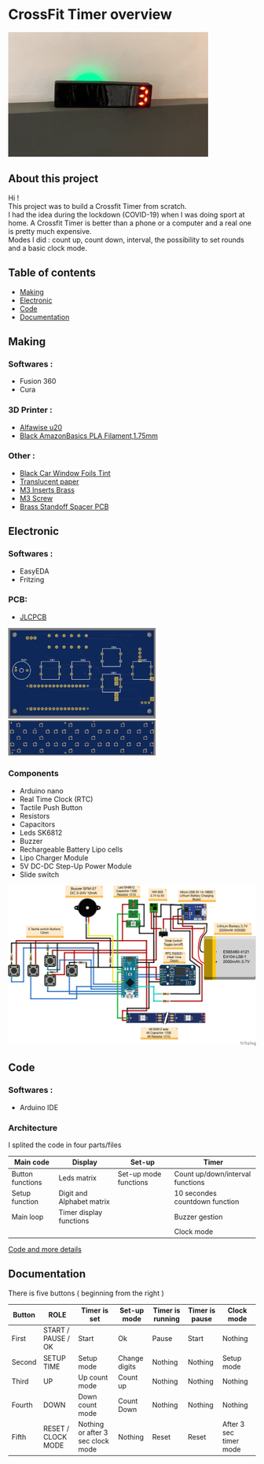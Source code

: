 # CrossFit Timer overview
<img src="Images/V2/Crossfit_timer_V2.gif"/>

## About this project

Hi !<br/> 
This project was to build a Crossfit Timer from scratch.<br/> 
I had the idea during the lockdown (COVID-19) when I was doing sport at home. A Crossfit Timer is better than a phone or a computer and a real one is pretty much expensive.<br/> 
Modes I did : count up, count down, interval, the possibility to set rounds and a basic clock mode.


## Table of contents

-   [Making](https://github.com/VDosda/Crossfit_Timer#making)
-   [Electronic](https://github.com/VDosda/Crossfit_Timer#electronic)
-   [Code](https://github.com/VDosda/Crossfit_Timer#code)
-   [Documentation](https://github.com/VDosda/Crossfit_Timer#documentation)

## Making

### Softwares :
- Fusion 360
- Cura

### 3D Printer :
- [Alfawise u20](https://fr.gearbest.com/3d-printers-3d-printer-kits/pp_1841229.html?vip=80634280&gclid=CjwKCAiAi_D_BRApEiwASslbJ_neQlq8nd4rkhrzwSbTG8Y6fiAYh2CJZcF7eu1_qxLPm5mZDWg6XRoCLWgQAvD_BwE)
- [Black AmazonBasics PLA Filament,1.75mm](https://www.amazon.fr/AmazonBasics-PLA-Printer-Filament-1-75mm/dp/B07FW5BZKC)

### Other :
- [Black Car Window Foils Tint](https://www.aliexpress.com/item/4000479123439.html?spm=a2g0s.9042311.0.0.27426c37jiLaNj)
- [Translucent paper](https://www.google.com/search?q=translucent+paper&tbm=isch&sxsrf=ALeKk03G3xllpZQCuisPQwcTahbYbgK15Q:1610404205705&source=lnms&sa=X&ved=0ahUKEwigvoCV95TuAhXATxUIHVI7BMoQ_AUIqggoAQ&biw=1434&bih=804)
- [M3 Inserts Brass](https://www.aliexpress.com/item/32842866575.html?spm=a2g0s.9042311.0.0.27424c4d6tyr0m)
- [M3 Screw](https://www.aliexpress.com/item/10000181324125.html?spm=a2g0s.9042311.0.0.27424c4d6tyr0m)
- [Brass Standoff Spacer PCB](https://www.aliexpress.com/item/32852244734.html?spm=a2g0s.9042311.0.0.27424c4d6tyr0m)


## Electronic

### Softwares :
- EasyEDA
- Fritzing

### PCB:
- [JLCPCB](https://jlcpcb.com/?gclid=CjwKCAiAi_D_BRApEiwASslbJ3z_7JnghO51ybtPCfLTmgLIY_EPknub1aJ6jTnIsRFJ7isGv1mDUhoCed0QAvD_BwE)
<img src="Images/Electronic/EasyEDA/Arduino_Buttons.png" width="300"/>
<img src="Images/Electronic/EasyEDA/Led_Digit_Panel.png" width="300"/>

### Components
- Arduino nano
- Real Time Clock (RTC)
- Tactile Push Button
- Resistors
- Capacitors
- Leds SK6812
- Buzzer
- Rechargeable Battery Lipo cells
- Lipo Charger Module
- 5V DC-DC Step-Up Power Module
- Slide switch

<img src="Images/Electronic/Fritzing/Crossfit_Timer_fritzing.jpg" width="700"/>


## Code

### Softwares :
- Arduino IDE

### Architecture 
I splited the code in four parts/files

| Main code            | Display                   |Set-up                 | Timer                           | 
|----------------------|---------------------------|-----------------------|---------------------------------|
|Button functions      | Leds matrix               | Set-up mode functions | Count up/down/interval functions
|Setup function        | Digit and Alphabet matrix |                       | 10 secondes countdown function
|Main loop             | Timer display functions   |                       | Buzzer gestion
|                      |                           |                       | Clock mode


[Code and more details]()



## Documentation
There is five buttons ( beginning from the right )

| Button |ROLE                |Timer is set                       |Set-up mode    | Timer is running | Timer is pause  | Clock mode       |
|--------|--------------------|-----------------------------------|---------------|------------------|-----------------|------------------|
|First   | START / PAUSE / OK | Start                             | Ok            | Pause            | Start           | Nothing
|Second  | SETUP TIME         | Setup mode                        | Change digits | Nothing          | Nothing         | Setup mode
|Third   | UP                 | Up count mode                     | Count up      | Nothing          | Nothing         | Nothing
|Fourth  | DOWN               | Down count mode                   | Count Down    | Nothing          | Nothing         | Nothing
|Fifth   | RESET / CLOCK MODE | Nothing or after 3 sec clock mode | Nothing       | Reset            | Reset           | After 3 sec timer mode


